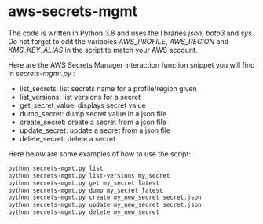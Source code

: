 # aws-secrets-mgmt

The code is written in Python 3.8 and uses the libraries *json*, *boto3* and *sys*.
Do not forget to edit the variables *AWS_PROFILE*, *AWS_REGION* and *KMS_KEY_ALIAS* in the script to match your AWS account.

Here are the AWS Secrets Manager interaction function snippet you will find in *secrets-mgmt.py* :

- list_secrets: list secrets name for a profile/region given
- list_versions: list versions for a secret
- get_secret_value: displays secret value
- dump_secret: dump secret value in a json file
- create_secret: create a secret from a json file
- update_secret: update a secret from a json file
- delete_secret: delete a secret

Here below are some examples of how to use the script:

```bash
python secrets-mgmt.py list
python secrets-mgmt.py list-versions my_secret
python secrets-mgmt.py get my_secret latest
python secrets-mgmt.py dump my_secret latest
python secrets-mgmt.py create my_new_secret secret.json
python secrets-mgmt.py update my_new_secret secret.json
python secrets-mgmt.py delete my_new_secret
```
